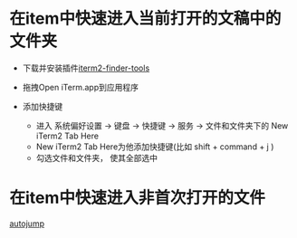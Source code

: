 # 在item中快速进入当前打开的文稿中的文件夹
- 下载并安装插件[iterm2-finder-tools](https://github.com/peterldowns/iterm2-finder-tools)

- 拖拽Open iTerm.app到应用程序
- 添加快捷键
  	- 进入 系统偏好设置 -> 键盘 -> 快捷键 -> 服务 -> 文件和文件夹下的 New iTerm2 Tab Here
  	- New iTerm2 Tab Here为他添加快捷键(比如 shift + command + j )
    - 勾选文件和文件夹， 使其全部选中


# 在item中快速进入非首次打开的文件
[autojump](https://github.com/wting/autojump)